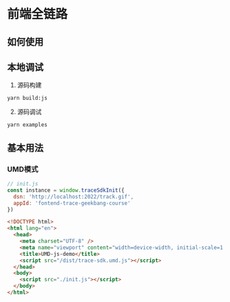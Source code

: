 # 前端全链路

## 如何使用



## 本地调试

1. 源码构建

```
yarn build:js
```

2. 源码调试

```
yarn examples
```

## 基本用法

### UMD模式

```JavaScript
// init.js
const instance = window.traceSdkInit({
  dsn: 'http://localhost:2022/track.gif',
  appId: 'fontend-trace-geekbang-course'
})
```

```html
<!DOCTYPE html>
<html lang="en">
  <head>
    <meta charset="UTF-8" />
    <meta name="viewport" content="width=device-width, initial-scale=1.0" />
    <title>UMD-js-demo</title>
    <script src="/dist/trace-sdk.umd.js"></script>
  </head>
  <body>
    <script src="./init.js"></script>
  </body>
</html>
```
